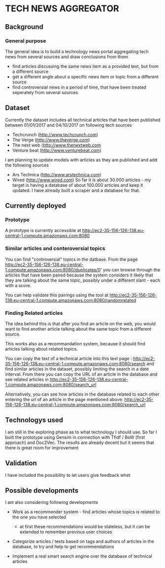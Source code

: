 # TECH NEWS AGGREGATOR

## Background

### General purpose

The general idea is to build a technology news portal aggregating tech news from several sources and draw conclusions from them

* find articles discussing the same news item as a provided text, but from a different source
* get a different angle about a specific news item or topic from a different source
* find controversial news in a period of time, that have been treated seperately from several sources.


## Dataset


Currently the dataset includes all technical articles that have been published between 01/01/2017 and 04/10/2017 on following tech sources

* Techcrunch (http://www.techcrunch.com)
* The Verge  (http://www.theverge.com)
* The next web (http://www.thenextweb.com
* Venture beat (http://www.venturebeat.com)

I am planning to update models with articles as they are published and add the following sources

* Ars Technica (http://www.arstechnica.com)
* Wired (http://www.wired.com)
So far it is about 30.000 articles - my target is having a database of about 100.000 articles and keep it updated.
I have already built a scraper and a database for that.

## Currently deployed

### Prototype

A prototype is currently accessible at http://ec2-35-156-126-138.eu-central-1.compute.amazonaws.com:8080

### Similar articles and conteroversial topics

You can find "controversial" topics in the datbase. From the page http://ec2-35-156-126-138.eu-central-1.compute.amazonaws.com:8080/duplicates/0' you can browse through the articles that have been paired because the system considers it likely that they are talking  about the same topic, possibly under a different slant - each with a score.

You can help validate this pairings using the tool at http://ec2-35-156-126-138.eu-central-1.compute.amazonaws.com:8080/randomrelated


### Finding Related articles

The idea behind this is that after you find an article on the web, you would want to find another article talking about the same topic from a different source.

This works also as a recommandation system, because it should find articles talking about related topics.

You can copy the text of a technical article into this text page : http://ec2-35-156-126-138.eu-central-1.compute.amazonaws.com:8080/search  and find similar articles in the dataset, possibly limiting the search in a date interval. From there you can copy the URL of an article in the database and see related articles in http://ec2-35-156-126-138.eu-central-1.compute.amazonaws.com:8080/search_url

Alternatively, you can see how articles in the database related to each other entering the url of an article in the page mentioned above: http://ec2-35-156-126-138.eu-central-1.compute.amazonaws.com:8080/search_url


## Technologys used

I am still in the exploring phase as to what technology I should use. So far I built the prototype using Gensim in connection with Tfidf / BoW (first approach) and Doc2Vec. The results are already decent but it seems that there is great room for improvement

## Validation

I have included the possibility to let users give feedback whet

## Possible developments

I am also considering following developments

* Work as a recommender system - find articles whose topics is related to the one you have selected
  * at first these recommendations would be stateless, but it can be extended to remember previous user choices

* Categorize articles / texts based on tags and authors of articles in the database, to try and help to get recommendations

* Implement a real smart search engine over the database of technical articles
